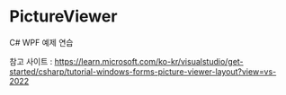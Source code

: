 # PictureViewer
C# WPF 예제 연습


참고 사이트 : https://learn.microsoft.com/ko-kr/visualstudio/get-started/csharp/tutorial-windows-forms-picture-viewer-layout?view=vs-2022
